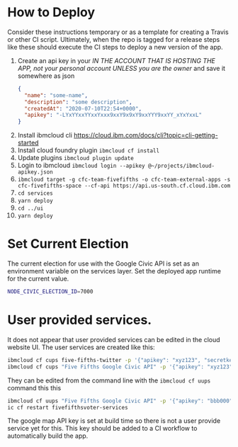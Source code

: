 # How to Deploy

Consider these instructions temporary or as a template for creating a Travis or other CI script. Ultimately, when the repo is tagged for a release steps like these should execute the CI steps to deploy a new version of the app.

1. Create an api key in your _IN THE ACCOUNT THAT IS HOSTING THE APP, not your personal account UNLESS you are the owner_ and save it somewhere as json
   ```json
   {
     "name": "some-name",
     "description": "some description",
     "createdAt": "2020-07-10T22:54+0000",
     "apikey": "-LYxYYxxYYxxYxxx9xxY9x9xY9xxYYY9xxYY_xYxYxxL"
   }
   ```
2. Install ibmcloud cli https://cloud.ibm.com/docs/cli?topic=cli-getting-started
3. Install cloud foundry plugin `ibmcloud cf install`
4. Update plugins `ibmcloud plugin update`
5. Login to ibmcloud `ibmcloud login --apikey @~/projects/ibmcloud-apikey.json`
6. `ibmcloud target -g cfc-team-fivefifths -o cfc-team-external-apps -s cfc-fivefifths-space --cf-api https://api.us-south.cf.cloud.ibm.com`
7. `cd services`
8. `yarn deploy`
9. `cd ../ui`
10. `yarn deploy`

# Set Current Election
The current election for use with the Google Civic API is set as an environment variable on the services layer.
Set the deployed app runtime for the current value.
```sh
NODE_CIVIC_ELECTION_ID=7000
```

# User provided services.
It does not appear that user provided services can be edited in the cloud website UI. The user services are created like this:
```sh
ibmcloud cf cups five-fifths-twitter -p '{"apikey": "xyz123", "secretkey": "abc123", "access_token": "ABC999", "access_token_secret": "QWE888" }'
ibmcloud cf cups "Five Fifths Google Civic API" -p '{"apikey": "xyz123" }'
```

They can be edited from the command line with the `ibmcloud cf uups` command this this
```sh
ibmcloud cf uups "Five Fifths Google Civic API" -p '{"apikey": "bbb000" }'
ic cf restart fivefifthsvoter-services
```

The google map API key is set at build time so there is not a user provide service yet for this. This key should be added to a CI workflow to automatically build the app.
